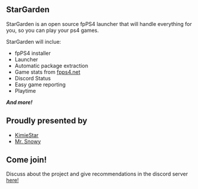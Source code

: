 ## StarGarden
StarGarden is an open source fpPS4 launcher that will handle everything for you, so you can play your ps4 games.

StarGarden will inclue:

- fpPS4 installer
- Launcher
- Automatic package extraction
- Game stats from [fpps4.net](https://fpps4.net)
- Discord Status
- Easy game reporting
- Playtime

***And more!***



## Proudly presented by
- [KimieStar](https://github.com/KimieStar)
- [Mr. Snowy](https://github.com/MrSn0wy)



## Come join!
Discuss about the project and give recommendations in the discord server [here!](https://discord.gg/V74EWXgxq)

